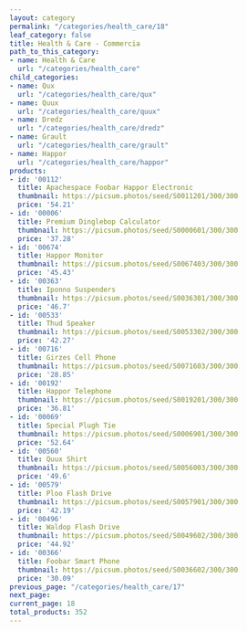 ```yaml
---
layout: category
permalink: "/categories/health_care/18"
leaf_category: false
title: Health & Care - Commercia
path_to_this_category:
- name: Health & Care
  url: "/categories/health_care"
child_categories:
- name: Qux
  url: "/categories/health_care/qux"
- name: Quux
  url: "/categories/health_care/quux"
- name: Dredz
  url: "/categories/health_care/dredz"
- name: Grault
  url: "/categories/health_care/grault"
- name: Happor
  url: "/categories/health_care/happor"
products:
- id: '00112'
  title: Apachespace Foobar Happor Electronic
  thumbnail: https://picsum.photos/seed/S0011201/300/300
  price: '54.21'
- id: '00006'
  title: Premium Dinglebop Calculator
  thumbnail: https://picsum.photos/seed/S0000601/300/300
  price: '37.28'
- id: '00674'
  title: Happor Monitor
  thumbnail: https://picsum.photos/seed/S0067403/300/300
  price: '45.43'
- id: '00363'
  title: Iponno Suspenders
  thumbnail: https://picsum.photos/seed/S0036301/300/300
  price: '46.7'
- id: '00533'
  title: Thud Speaker
  thumbnail: https://picsum.photos/seed/S0053302/300/300
  price: '42.27'
- id: '00716'
  title: Girzes Cell Phone
  thumbnail: https://picsum.photos/seed/S0071603/300/300
  price: '28.85'
- id: '00192'
  title: Happor Telephone
  thumbnail: https://picsum.photos/seed/S0019201/300/300
  price: '36.81'
- id: '00069'
  title: Special Plugh Tie
  thumbnail: https://picsum.photos/seed/S0006901/300/300
  price: '52.64'
- id: '00560'
  title: Quux Shirt
  thumbnail: https://picsum.photos/seed/S0056003/300/300
  price: '49.6'
- id: '00579'
  title: Ploo Flash Drive
  thumbnail: https://picsum.photos/seed/S0057901/300/300
  price: '42.19'
- id: '00496'
  title: Waldop Flash Drive
  thumbnail: https://picsum.photos/seed/S0049602/300/300
  price: '44.92'
- id: '00366'
  title: Foobar Smart Phone
  thumbnail: https://picsum.photos/seed/S0036602/300/300
  price: '30.09'
previous_page: "/categories/health_care/17"
next_page: 
current_page: 18
total_products: 352
---
```

